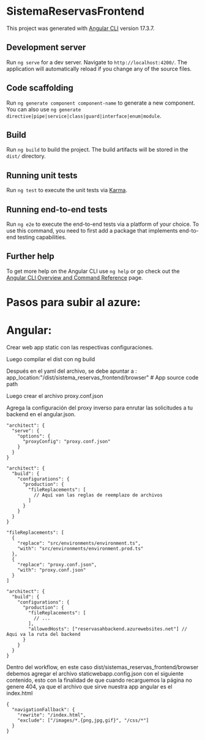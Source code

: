 # SistemaReservasFrontend

This project was generated with [Angular CLI](https://github.com/angular/angular-cli) version 17.3.7.

## Development server

Run `ng serve` for a dev server. Navigate to `http://localhost:4200/`. The application will automatically reload if you change any of the source files.

## Code scaffolding

Run `ng generate component component-name` to generate a new component. You can also use `ng generate directive|pipe|service|class|guard|interface|enum|module`.

## Build

Run `ng build` to build the project. The build artifacts will be stored in the `dist/` directory.

## Running unit tests

Run `ng test` to execute the unit tests via [Karma](https://karma-runner.github.io).

## Running end-to-end tests

Run `ng e2e` to execute the end-to-end tests via a platform of your choice. To use this command, you need to first add a package that implements end-to-end testing capabilities.

## Further help

To get more help on the Angular CLI use `ng help` or go check out the [Angular CLI Overview and Command Reference](https://angular.io/cli) page.

# Pasos para subir al azure:

# Angular:

Crear web app static con las respectivas configuraciones.

Luego compilar el dist con ng build

Después en el yaml del archivo, se debe apuntar a : app_location:"/dist/sistema_reservas_frontend/browser" # App source code path

Luego crear el archivo proxy.conf.json

Agrega la configuración del proxy inverso para enrutar las solicitudes a tu backend en el angular.json.

```
"architect": {
  "serve": {
    "options": {
      "proxyConfig": "proxy.conf.json"
    }
  }
}
```
```
"architect": {
  "build": {
    "configurations": {
      "production": {
        "fileReplacements": [
          // Aquí van las reglas de reemplazo de archivos
        ]
      }
    }
  }
}
```
```
"fileReplacements": [
  {
    "replace": "src/environments/environment.ts",
    "with": "src/environments/environment.prod.ts"
  },
  {
    "replace": "proxy.conf.json",
    "with": "proxy.conf.json"
  }
]
```
```
"architect": {
  "build": {
    "configurations": {
      "production": {
        "fileReplacements": [
          // ...
        ],
        "allowedHosts": ["reservasahbackend.azurewebsites.net"] // Aqui va la ruta del backend
      }
    }
  }
}
```

Dentro del workflow, en este caso dist/sistemas_reservas_frontend/browser
debemos agregar el archivo staticwebapp.config.json con el siguiente contenido, 
esto con la finalidad de que cuando recarguemos la página no genere 404, ya que el archivo
que sirve nuestra app angular es el index.html

````
{
  "navigationFallback": {
    "rewrite": "/index.html",
    "exclude": ["/images/*.{png,jpg,gif}", "/css/*"]
  }
}
````
